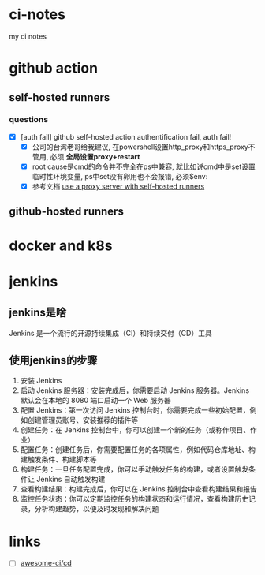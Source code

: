 # ci-notes
my ci notes
# github action
## self-hosted runners
### questions
- [x] [auth fail] github self-hosted action authentification fail, auth fail!
  - [x] 公司的台湾老哥给我建议, 在powershell设置http_proxy和https_proxy不管用, 必须 **全局设置proxy+restart**
  - [x] root cause是cmd的命令并不完全在ps中兼容, 就比如说cmd中是set设置临时性环境变量, ps中set没有卵用也不会报错, 必须$env:
  - [x] 参考文档 [use a proxy server with self-hosted runners](https://docs.github.com/en/actions/hosting-your-own-runners/managing-self-hosted-runners/using-a-proxy-server-with-self-hosted-runners) 
## github-hosted runners
# docker and k8s
# jenkins
## jenkins是啥
Jenkins 是一个流行的开源持续集成（CI）和持续交付（CD）工具
## 使用jenkins的步骤
1. 安装 Jenkins
2. 启动 Jenkins 服务器：安装完成后，你需要启动 Jenkins 服务器。Jenkins 默认会在本地的 8080 端口启动一个 Web 服务器
3. 配置 Jenkins：第一次访问 Jenkins 控制台时，你需要完成一些初始配置，例如创建管理员账号、安装推荐的插件等
4. 创建任务：在 Jenkins 控制台中，你可以创建一个新的任务（或称作项目、作业）
5. 配置任务：创建任务后，你需要配置任务的各项属性，例如代码仓库地址、构建触发条件、构建脚本等
6. 构建任务：一旦任务配置完成，你可以手动触发任务的构建，或者设置触发条件让 Jenkins 自动触发构建
7. 查看构建结果：构建完成后，你可以在 Jenkins 控制台中查看构建结果和报告
8. 监控任务状态：你可以定期监控任务的构建状态和运行情况，查看构建历史记录，分析构建趋势，以便及时发现和解决问题
# links
- [ ] [awesome-ci/cd](https://github.com/myugan/awesome-cicd-security)
